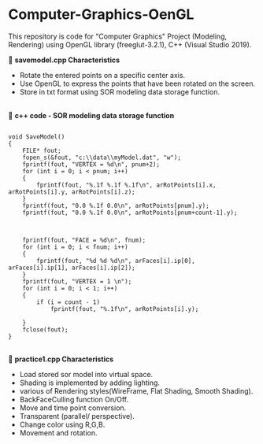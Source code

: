 # Computer-Graphics-OenGL
This repository is code for "Computer Graphics" Project (Modeling, Rendering) using OpenGL library (freeglut-3.2.1), C++ (Visual Studio 2019).

:small_orange_diamond: **savemodel.cpp Characteristics**
- Rotate the entered points on a specific center axis.
- Use OpenGL to express the points that have been rotated on the screen. 
- Store in txt format using SOR modeling data storage function.<BR/><BR/>

:small_blue_diamond: **c++ code - SOR modeling data storage function**
<pre>
<code>
void SaveModel()
{
	FILE* fout;
	fopen_s(&fout, "c:\\data\\myModel.dat", "w");
	fprintf(fout, "VERTEX = %d\n", pnum+2);
	for (int i = 0; i < pnum; i++)
	{
		fprintf(fout, "%.1f %.1f %.1f\n", arRotPoints[i].x, arRotPoints[i].y, arRotPoints[i].z);
	}
	fprintf(fout, "0.0 %.1f 0.0\n", arRotPoints[pnum].y);
	fprintf(fout, "0.0 %.1f 0.0\n", arRotPoints[pnum+count-1].y);

	

	fprintf(fout, "FACE = %d\n", fnum);
	for (int i = 0; i < fnum; i++)
	{
		fprintf(fout, "%d %d %d\n", arFaces[i].ip[0], arFaces[i].ip[1], arFaces[i].ip[2]);
	}
	fprintf(fout, "VERTEX = 1 \n");
	for (int i = 0; i < 1; i++)
	{
		if (i = count - 1)
			fprintf(fout, "%.1f\n", arRotPoints[i].y);

	}
	fclose(fout);
}
</code>
</pre>

:small_orange_diamond: **practice1.cpp Characteristics**
- Load stored sor model into virtual space.
- Shading is implemented by adding lighting.
- various of Rendering styles(WireFrame, Flat Shading, Smooth Shading).
- BackFaceCulling function On/Off.
- Move and time point conversion.
- Transparent (parallel/ perspective).
- Change color using R,G,B.
- Movement and rotation.<BR/><BR/>
